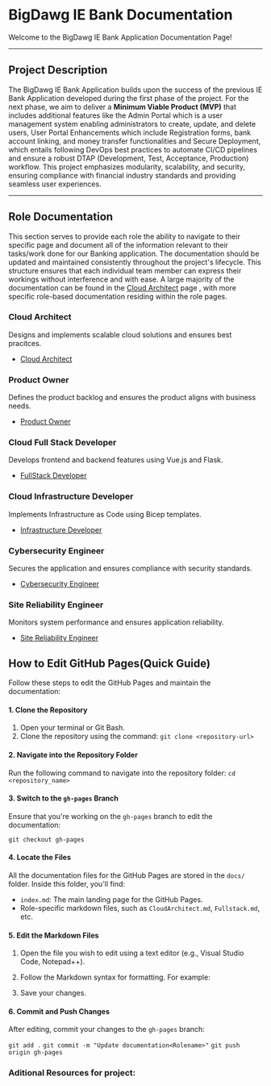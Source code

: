 # BigDawg IE Bank Documentation

Welcome to the BigDawg IE Bank Application Documentation Page!  

---

## Project Description

The BigDawg IE Bank Application builds upon the success of the previous IE Bank Application developed during the first phase of the project. For the next phase, we aim to deliver a **Minimum Viable Product (MVP)** that includes additional features like the Admin Portal which is a user management system enabling administrators to create, update, and delete users, User Portal Enhancements which include Registration forms, bank account linking, and money transfer functionalities and Secure Deployment, which entails following DevOps best practices to automate CI/CD pipelines and ensure a robust DTAP (Development, Test, Acceptance, Production) workflow. This project emphasizes modularity, scalability, and security, ensuring compliance with financial industry standards and providing seamless user experiences.

---

## Role Documentation

This section serves to provide each role the ability to navigate to their specific page and document all of the information relevant to their tasks/work done for our Banking application. The documentation should be updated and maintained consistently throughout the project's lifecycle. This structure ensures that each individual team member can express their workings without interference and with ease. A large majority of the documentation can be found in the [Cloud Architect](./CloudArchitect.md) page , with more specific role-based documentation residing within the role pages. 


### Cloud Architect
Designs and implements scalable cloud solutions and ensures best pracitces.
- [Cloud Architect](./CloudArchitect.md)

### Product Owner
Defines the product backlog and ensures the product aligns with business needs.
- [Product Owner](./PO.md)

### Cloud Full Stack Developer
Develops frontend and backend features using Vue.js and Flask.
- [FullStack Developer](./Fullstack.md)

### Cloud Infrastructure Developer
Implements Infrastructure as Code using Bicep templates.
- [Infrastructure Developer](./Infra.md)

### Cybersecurity Engineer
Secures the application and ensures compliance with security standards.
- [Cybersecurity Engineer](./Cybersecurity.md)

### Site Reliability Engineer
Monitors system performance and ensures application reliability.
- [Site Reliability Engineer](./Sitereliable.md)


## How to Edit GitHub Pages(Quick Guide)

Follow these steps to edit the GitHub Pages and maintain the documentation:

#### 1. Clone the Repository
1. Open your terminal or Git Bash.
2. Clone the repository using the command:
   `git clone <repository-url>`

#### 2. Navigate into the Repository Folder

Run the following command to navigate into the repository folder:
`cd <repository_name>`

#### 3. Switch to the `gh-pages` Branch

Ensure that you're working on the `gh-pages` branch to edit the documentation:

`git checkout gh-pages`

#### 4. Locate the Files

All the documentation files for the GitHub Pages are stored in the `docs/` folder. Inside this folder, you'll find:

-   `index.md`: The main landing page for the GitHub Pages.
-   Role-specific markdown files, such as `CloudArchitect.md`, `Fullstack.md`, etc.

#### 5. Edit the Markdown Files

1.  Open the file you wish to edit using a text editor (e.g., Visual Studio Code, Notepad++).

2.  Follow the Markdown syntax for formatting. For example:

3.  Save your changes.

#### 6. Commit and Push Changes
After editing, commit your changes to the `gh-pages` branch:

`git add .`
`git commit -m "Update documentation<Rolename>"`
`git push origin gh-pages`


### Aditional Resources for project:
